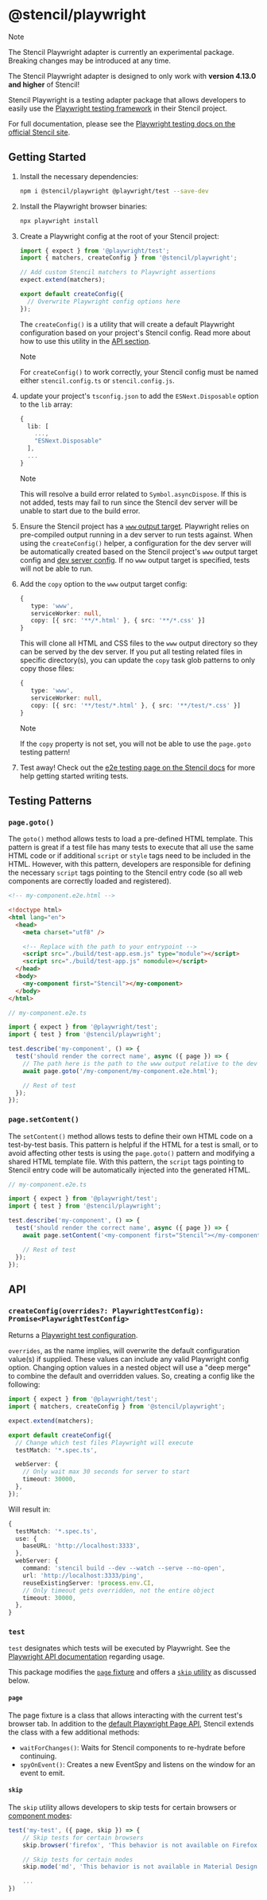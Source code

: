 # @stencil/playwright

> [!NOTE]
> The Stencil Playwright adapter is currently an experimental package. Breaking changes may be introduced at any time.
>
> The Stencil Playwright adapter is designed to only work with **version 4.13.0 and higher** of Stencil!

Stencil Playwright is a testing adapter package that allows developers to easily use the [Playwright testing framework](https://playwright.dev/docs/intro)
in their Stencil project.

For full documentation, please see the [Playwright testing docs on the official Stencil site](https://stenciljs.com/docs/testing/playwright/overview).

## Getting Started

1. Install the necessary dependencies:

   ```bash npm2yarn
   npm i @stencil/playwright @playwright/test --save-dev
   ```

1. Install the Playwright browser binaries:

   ```bash
   npx playwright install
   ```

1. Create a Playwright config at the root of your Stencil project:

   ```ts
   import { expect } from '@playwright/test';
   import { matchers, createConfig } from '@stencil/playwright';

   // Add custom Stencil matchers to Playwright assertions
   expect.extend(matchers);

   export default createConfig({
     // Overwrite Playwright config options here
   });
   ```

   The `createConfig()` is a utility that will create a default Playwright configuration based on your project's Stencil config. Read
   more about how to use this utility in the [API section](#createconfigoverrides-playwrighttestconfig-promiseplaywrighttestconfig).

   > [!NOTE]
   > For `createConfig()` to work correctly, your Stencil config must be named either `stencil.config.ts` or `stencil.config.js`.

1. update your project's `tsconfig.json` to add the `ESNext.Disposable` option to the `lib` array:

   ```ts title="tsconfig.json"
   {
     lib: [
       ...,
       "ESNext.Disposable"
     ],
     ...
   }
   ```

   > [!NOTE]
   > This will resolve a build error related to `Symbol.asyncDispose`. If this is not added, tests may fail to run since the Stencil dev server will be unable
   > to start due to the build error.

1. Ensure the Stencil project has a [`www` output target](https://stenciljs.com/docs/www). Playwright relies on pre-compiled output running in a dev server
   to run tests against. When using the `createConfig()` helper, a configuration for the dev server will be automatically created based on
   the Stencil project's `www` output target config and [dev server config](https://stenciljs.com/docs/dev-server). If no `www` output target is specified,
   tests will not be able to run.

1. Add the `copy` option to the `www` output target config:

   ```ts title="stencil.config.ts"
   {
      type: 'www',
      serviceWorker: null,
      copy: [{ src: '**/*.html' }, { src: '**/*.css' }]
   }
   ```

   This will clone all HTML and CSS files to the `www` output directory so they can be served by the dev server. If you put all testing related
   files in specific directory(s), you can update the `copy` task glob patterns to only copy those files:

   ```ts title="stencil.config.ts"
   {
      type: 'www',
      serviceWorker: null,
      copy: [{ src: '**/test/*.html' }, { src: '**/test/*.css' }]
   }
   ```

   > [!NOTE]
   > If the `copy` property is not set, you will not be able to use the `page.goto` testing pattern!

1. Test away! Check out the [e2e testing page on the Stencil docs](https://stenciljs.com/docs/testing/playwright/e2e-testing) for more help
   getting started writing tests.

## Testing Patterns

### `page.goto()`

The `goto()` method allows tests to load a pre-defined HTML template. This pattern is great if a test file has many tests to execute that all use the same HTML code
or if additional `script` or `style` tags need to be included in the HTML. However, with this pattern, developers are responsible for defining the necessary `script`
tags pointing to the Stencil entry code (so all web components are correctly loaded and registered).

```html
<!-- my-component.e2e.html -->

<!doctype html>
<html lang="en">
  <head>
    <meta charset="utf8" />

    <!-- Replace with the path to your entrypoint -->
    <script src="./build/test-app.esm.js" type="module"></script>
    <script src="./build/test-app.js" nomodule></script>
  </head>
  <body>
    <my-component first="Stencil"></my-component>
  </body>
</html>
```

```ts
// my-component.e2e.ts

import { expect } from '@playwright/test';
import { test } from '@stencil/playwright';

test.describe('my-component', () => {
  test('should render the correct name', async ({ page }) => {
    // The path here is the path to the www output relative to the dev server root directory
    await page.goto('/my-component/my-component.e2e.html');

    // Rest of test
  });
});
```

### `page.setContent()`

The `setContent()` method allows tests to define their own HTML code on a test-by-test basis. This pattern is helpful if the HTML for a test is small, or to
avoid affecting other tests is using the `page.goto()` pattern and modifying a shared HTML template file. With this pattern, the `script` tags pointing to Stencil
entry code will be automatically injected into the generated HTML.

```ts
// my-component.e2e.ts

import { expect } from '@playwright/test';
import { test } from '@stencil/playwright';

test.describe('my-component', () => {
  test('should render the correct name', async ({ page }) => {
    await page.setContent('<my-component first="Stencil"></my-component>');

    // Rest of test
  });
});
```

## API

### `createConfig(overrides?: PlaywrightTestConfig): Promise<PlaywrightTestConfig>`

Returns a [Playwright test configuration](https://playwright.dev/docs/test-configuration#introduction).

`overrides`, as the name implies, will overwrite the default configuration value(s) if supplied. These values can include any valid Playwright config option. Changing
option values in a nested object will use a "deep merge" to combine the default and overridden values. So, creating a config like the following:

```ts
import { expect } from '@playwright/test';
import { matchers, createConfig } from '@stencil/playwright';

expect.extend(matchers);

export default createConfig({
  // Change which test files Playwright will execute
  testMatch: '*.spec.ts',

  webServer: {
    // Only wait max 30 seconds for server to start
    timeout: 30000,
  },
});
```

Will result in:

```ts
{
  testMatch: '*.spec.ts',
  use: {
    baseURL: 'http://localhost:3333',
  },
  webServer: {
    command: 'stencil build --dev --watch --serve --no-open',
    url: 'http://localhost:3333/ping',
    reuseExistingServer: !process.env.CI,
    // Only timeout gets overridden, not the entire object
    timeout: 30000,
  },
}
```

### `test`

`test` designates which tests will be executed by Playwright. See the [Playwright API documentation](https://playwright.dev/docs/api/class-test#test-call) regarding usage.

This package modifies the [`page` fixture](#page) and offers a [`skip` utility](#skip) as discussed below.

#### `page`

The page fixture is a class that allows interacting with the current test's browser tab. In addition to the [default Playwright Page API](https://playwright.dev/docs/api/class-page),
Stencil extends the class with a few additional methods:

- `waitForChanges()`: Waits for Stencil components to re-hydrate before continuing.
- `spyOnEvent()`: Creates a new EventSpy and listens on the window for an event to emit.

#### `skip`

The `skip` utility allows developers to skip tests for certain browsers or [component modes](https://stenciljs.com/docs/styling#style-modes):

```ts
test('my-test', ({ page, skip }) => {
    // Skip tests for certain browsers
    skip.browser('firefox', 'This behavior is not available on Firefox');

    // Skip tests for certain modes
    skip.mode('md', 'This behavior is not available in Material Design');

    ...
})
```
